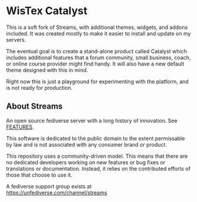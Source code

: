 # WisTex Catalyst

This is a soft fork of Streams, with additional themes, widgets, and addons included. It was created mostly to make it easier to install and update on my servers.

The eventual goal is to create a stand-alone product called Catalyst which includes additional features that a forum community, small business, coach, or online course provider might find handy. It will also have a new default theme designed with this in mind.

Right now this is just a playground for experimenting with the platform, and is not ready for production.

## About Streams 

An open source fediverse server with a long history of innovation. See [FEATURES](https://codeberg.org/streams/streams/src/branch/dev/FEATURES.md).

This software is dedicated to the public domain to the extent permissable by law and is not associated with any consumer brand or product.

This repository uses a community-driven model. This means that there are no dedicated developers working on new features or bug fixes or translations or documentation. Instead, it relies on the contributed efforts of those that choose to use it.

A fediverse support group exists at 
https://unfediverse.com/channel/streams


